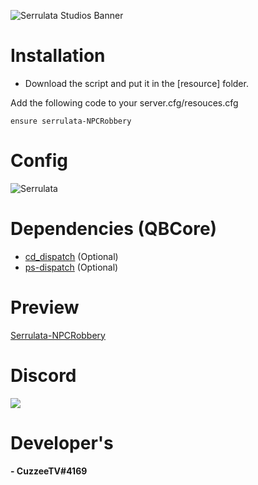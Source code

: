 ![Serrulata Studios Banner](https://i.imgur.com/wG4hycs.gif)

# Installation

* Download the script and put it in the [resource] folder.

Add the following code to your server.cfg/resouces.cfg
```
ensure serrulata-NPCRobbery
```

# Config
![Serrulata](https://i.imgur.com/Fow6UL6.png)

# Dependencies (QBCore)
* [cd_dispatch](https://forum.cfx.re/t/paid-codesign-police-dispatch/2007097) (Optional) 
* [ps-dispatch](https://github.com/Project-Sloth/ps-dispatch) (Optional) 

# Preview 
[Serrulata-NPCRobbery](https://streamable.com/pwlpmo) 

# Discord
[![](https://dcbadge.vercel.app/api/server/NerdvuJDX7)](https://discord.gg/NerdvuJDX7)

# Developer's
#### - CuzzeeTV#4169

